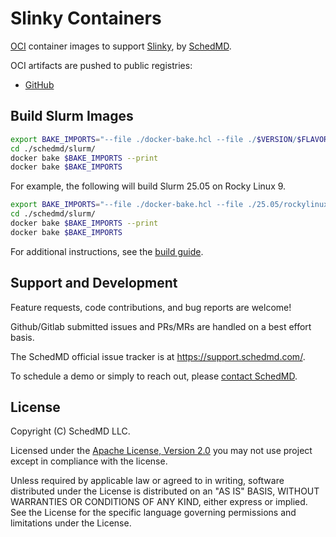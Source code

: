# Slinky Containers

[OCI] container images to support [Slinky], by [SchedMD].

OCI artifacts are pushed to public registries:

- [GitHub][github-registry]

## Build Slurm Images

```sh
export BAKE_IMPORTS="--file ./docker-bake.hcl --file ./$VERSION/$FLAVOR/slurm.hcl"
cd ./schedmd/slurm/
docker bake $BAKE_IMPORTS --print
docker bake $BAKE_IMPORTS
```

For example, the following will build Slurm 25.05 on Rocky Linux 9.

```sh
export BAKE_IMPORTS="--file ./docker-bake.hcl --file ./25.05/rockylinux9/slurm.hcl"
cd ./schedmd/slurm/
docker bake $BAKE_IMPORTS --print
docker bake $BAKE_IMPORTS
```

For additional instructions, see the [build guide][build-guide].

## Support and Development

Feature requests, code contributions, and bug reports are welcome!

Github/Gitlab submitted issues and PRs/MRs are handled on a best effort basis.

The SchedMD official issue tracker is at <https://support.schedmd.com/>.

To schedule a demo or simply to reach out, please
[contact SchedMD][contact-schedmd].

## License

Copyright (C) SchedMD LLC.

Licensed under the
[Apache License, Version 2.0](http://www.apache.org/licenses/LICENSE-2.0) you
may not use project except in compliance with the license.

Unless required by applicable law or agreed to in writing, software distributed
under the License is distributed on an "AS IS" BASIS, WITHOUT WARRANTIES OR
CONDITIONS OF ANY KIND, either express or implied. See the License for the
specific language governing permissions and limitations under the License.

<!-- Links -->

[build-guide]: ./docs/build.md
[contact-schedmd]: https://www.schedmd.com/slurm-resources/contact-schedmd/
[github-registry]: https://github.com/orgs/SlinkyProject/packages
[oci]: https://opencontainers.org/
[schedmd]: https://www.schedmd.com/
[slinky]: https://slinky.ai/
